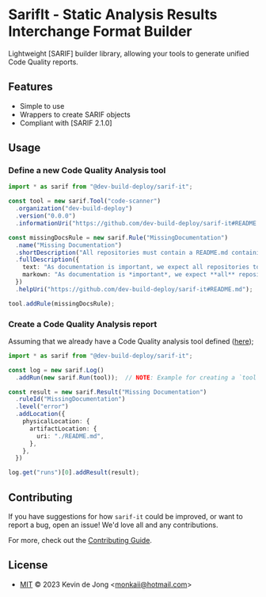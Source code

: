 <!--
SPDX-FileCopyrightText: 2023 Kevin de Jong <monkaii@hotmail.com>
SPDX-License-Identifier: MIT
-->
# SarifIt - Static Analysis Results Interchange Format Builder

Lightweight [SARIF] builder library, allowing your tools to generate unified Code Quality reports.


## Features

* Simple to use
* Wrappers to create SARIF objects
* Compliant with [SARIF 2.1.0]

## Usage

### Define a new Code Quality Analysis tool

```ts
import * as sarif from "@dev-build-deploy/sarif-it";

const tool = new sarif.Tool("code-scanner")
  .organization("dev-build-deploy")
  .version("0.0.0")
  .informationUri("https://github.com/dev-build-deploy/sarif-it#README.md");

const missingDocsRule = new sarif.Rule("MissingDocumentation")
  .name("Missing Documentation")
  .shortDescription("All repositories must contain a README.md containing basic instructions.")
  .fullDescription({
    text: "As documentation is important, we expect all repositories to contain at least a README.md file.",
    markown: "As documentation is *important*, we expect **all** repositories to contain *at least* a `README.md` file."
  })
  .helpUri("https://github.com/dev-build-deploy/sarif-it#README.md");

tool.addRule(missingDocsRule);
```

### Create a Code Quality Analysis report

Assuming that we already have a Code Quality analysis tool defined ([here](#define-a-new-code-quality-analysis-tool));

```ts
import * as sarif from "@dev-build-deploy/sarif-it";

const log = new sarif.Log()
  .addRun(new sarif.Run(tool));  // NOTE: Example for creating a `tool` can be found in the previous chapter

const result = new sarif.Result("Missing Documentation")
  .ruleId("MissingDocumentation")
  .level("error")
  .addLocation({
    physicalLocation: {
      artifactLocation: {
        uri: "./README.md",
      },
    },    
  })

log.get("runs")[0].addResult(result);
```


## Contributing

If you have suggestions for how `sarif-it` could be improved, or want to report a bug, open an issue! We'd love all and any contributions.

For more, check out the [Contributing Guide](CONTRIBUTING.md).

## License

- [MIT](./LICENSES/MIT.txt) © 2023 Kevin de Jong \<monkaii@hotmail.com\>


